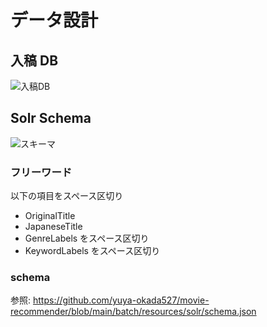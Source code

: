 # データ設計

## 入稿 DB

![入稿DB](https://github.com/yuya-okada527/movie-recommender/blob/main/docs/Data/ER%E5%9B%B3.png)

## Solr Schema

![スキーマ](https://github.com/yuya-okada527/movie-recommender/blob/main/docs/Data/solr-schema.png)

### フリーワード

以下の項目をスペース区切り

- OriginalTitle
- JapaneseTitle
- GenreLabels をスペース区切り
- KeywordLabels をスペース区切り

### schema

参照: https://github.com/yuya-okada527/movie-recommender/blob/main/batch/resources/solr/schema.json
